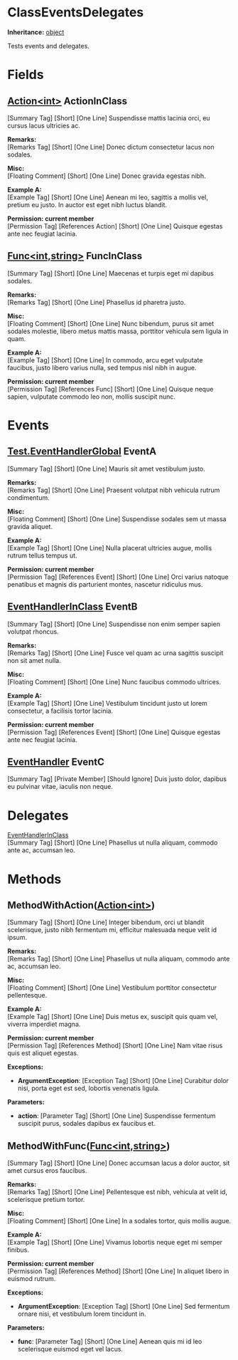 # ClassEventsDelegates

**Inheritance:** [object](https://docs.microsoft.com/en-us/dotnet/api/system.object)  
  
Tests events and delegates.  
  
  

# Fields

## [Action&lt;int&gt;](https://docs.microsoft.com/en-us/dotnet/api/system.action-1) ActionInClass

[Summary Tag] [Short] [One Line] Suspendisse mattis lacinia orci, eu cursus lacus ultricies ac.  
  
  
**Remarks:**  
[Remarks Tag] [Short] [One Line] Donec dictum consectetur lacus non sodales.  
  
  
**Misc:**  
[Floating Comment] [Short] [One Line] Donec gravida egestas nibh.  
  
**Example A:**  
[Example Tag] [Short] [One Line] Aenean mi leo, sagittis a mollis vel, pretium eu justo. In auctor est eget nibh luctus blandit.  
  
  
**Permission: current member**  
[Permission Tag] [References Action] [Short] [One Line] Quisque egestas ante nec feugiat lacinia.  
  
  

## [Func&lt;int,string&gt;](https://docs.microsoft.com/en-us/dotnet/api/system.func-2) FuncInClass

[Summary Tag] [Short] [One Line] Maecenas et turpis eget mi dapibus sodales.  
  
  
**Remarks:**  
[Remarks Tag] [Short] [One Line] Phasellus id pharetra justo.  
  
  
**Misc:**  
[Floating Comment] [Short] [One Line] Nunc bibendum, purus sit amet sodales molestie, libero metus mattis massa, porttitor vehicula sem ligula in quam.  
  
**Example A:**  
[Example Tag] [Short] [One Line] In commodo, arcu eget vulputate faucibus, justo libero varius nulla, sed tempus nisl nibh in augue.  
  
  
**Permission: current member**  
[Permission Tag] [References Func] [Short] [One Line] Quisque neque sapien, vulputate commodo leo non, mollis suscipit nunc.  
  
  

# Events

## [Test.EventHandlerGlobal](Test.EventHandlerGlobal.md) EventA

[Summary Tag] [Short] [One Line] Mauris sit amet vestibulum justo.  
  
  
**Remarks:**  
[Remarks Tag] [Short] [One Line] Praesent volutpat nibh vehicula rutrum condimentum.  
  
  
**Misc:**  
[Floating Comment] [Short] [One Line] Suspendisse sodales sem ut massa gravida aliquet.  
  
**Example A:**  
[Example Tag] [Short] [One Line] Nulla placerat ultricies augue, mollis rutrum tellus tempus ut.  
  
  
**Permission: current member**  
[Permission Tag] [References Event] [Short] [One Line] Orci varius natoque penatibus et magnis dis parturient montes, nascetur ridiculus mus.  
  
  

## [EventHandlerInClass](Test.ClassEventsDelegates.EventHandlerInClass.md) EventB

[Summary Tag] [Short] [One Line] Suspendisse non enim semper sapien volutpat rhoncus.  
  
  
**Remarks:**  
[Remarks Tag] [Short] [One Line] Fusce vel quam ac urna sagittis suscipit non sit amet nulla.  
  
  
**Misc:**  
[Floating Comment] [Short] [One Line] Nunc faucibus commodo ultrices.  
  
**Example A:**  
[Example Tag] [Short] [One Line] Vestibulum tincidunt justo ut lorem consectetur, a facilisis tortor lacinia.  
  
  
**Permission: current member**  
[Permission Tag] [References Event] [Short] [One Line] Quisque egestas ante nec feugiat lacinia.  
  
  

## [EventHandler](https://docs.microsoft.com/en-us/dotnet/api/system.eventhandler) EventC

[Summary Tag] [Private Member] [Should Ignore] Duis justo dolor, dapibus eu pulvinar vitae, iaculis non neque.  
  
  

# Delegates

[EventHandlerInClass](Test.ClassEventsDelegates.EventHandlerInClass.md)  
[Summary Tag] [Short] [One Line] Phasellus ut nulla aliquam, commodo ante ac, accumsan leo.  
  
  
  

# Methods

##  MethodWithAction([Action&lt;int&gt;](https://docs.microsoft.com/en-us/dotnet/api/system.action-1))

[Summary Tag] [Short] [One Line] Integer bibendum, orci ut blandit scelerisque, justo nibh fermentum mi, efficitur malesuada neque velit id ipsum.  
  
  
**Remarks:**  
[Remarks Tag] [Short] [One Line] Phasellus ut nulla aliquam, commodo ante ac, accumsan leo.  
  
  
**Misc:**  
[Floating Comment] [Short] [One Line] Vestibulum porttitor consectetur pellentesque.  
  
**Example A:**  
[Example Tag] [Short] [One Line] Duis metus ex, suscipit quis quam vel, viverra imperdiet magna.  
  
  
**Permission: current member**  
[Permission Tag] [References Method] [Short] [One Line] Nam vitae risus quis est aliquet egestas.  
  
  
**Exceptions:**  
* **ArgumentException**: [Exception Tag] [Short] [One Line] Curabitur dolor nisi, porta eget est sed, lobortis venenatis ligula.  

  
**Parameters:**

* **action**: [Parameter Tag] [Short] [One Line] Suspendisse fermentum suscipit purus, sodales dapibus ex faucibus et.  

  

##  MethodWithFunc([Func&lt;int,string&gt;](https://docs.microsoft.com/en-us/dotnet/api/system.func-2))

[Summary Tag] [Short] [One Line] Donec accumsan lacus a dolor auctor, sit amet cursus eros faucibus.  
  
  
**Remarks:**  
[Remarks Tag] [Short] [One Line] Pellentesque est nibh, vehicula at velit id, scelerisque pretium tortor.  
  
  
**Misc:**  
[Floating Comment] [Short] [One Line] In a sodales tortor, quis mollis augue.  
  
**Example A:**  
[Example Tag] [Short] [One Line] Vivamus lobortis neque eget mi semper finibus.  
  
  
**Permission: current member**  
[Permission Tag] [References Method] [Short] [One Line] In aliquet libero in euismod rutrum.  
  
  
**Exceptions:**  
* **ArgumentException**: [Exception Tag] [Short] [One Line] Sed fermentum ornare nisi, et vestibulum lorem tincidunt in.  

  
**Parameters:**

* **func**: [Parameter Tag] [Short] [One Line] Aenean quis mi id leo scelerisque euismod eget vel lacus.  

  

